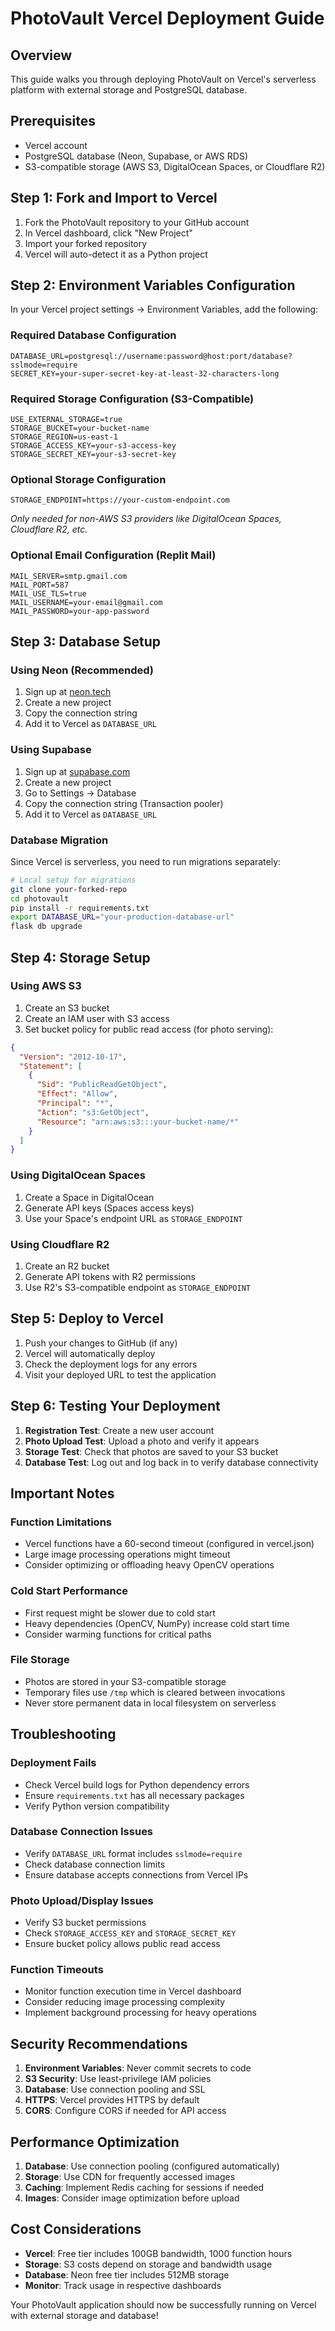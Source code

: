 # PhotoVault Vercel Deployment Guide

## Overview
This guide walks you through deploying PhotoVault on Vercel's serverless platform with external storage and PostgreSQL database.

## Prerequisites
- Vercel account
- PostgreSQL database (Neon, Supabase, or AWS RDS)
- S3-compatible storage (AWS S3, DigitalOcean Spaces, or Cloudflare R2)

## Step 1: Fork and Import to Vercel

1. Fork the PhotoVault repository to your GitHub account
2. In Vercel dashboard, click "New Project"
3. Import your forked repository
4. Vercel will auto-detect it as a Python project

## Step 2: Environment Variables Configuration

In your Vercel project settings → Environment Variables, add the following:

### Required Database Configuration
```
DATABASE_URL=postgresql://username:password@host:port/database?sslmode=require
SECRET_KEY=your-super-secret-key-at-least-32-characters-long
```

### Required Storage Configuration (S3-Compatible)
```
USE_EXTERNAL_STORAGE=true
STORAGE_BUCKET=your-bucket-name
STORAGE_REGION=us-east-1
STORAGE_ACCESS_KEY=your-s3-access-key
STORAGE_SECRET_KEY=your-s3-secret-key
```

### Optional Storage Configuration
```
STORAGE_ENDPOINT=https://your-custom-endpoint.com
```
*Only needed for non-AWS S3 providers like DigitalOcean Spaces, Cloudflare R2, etc.*

### Optional Email Configuration (Replit Mail)
```
MAIL_SERVER=smtp.gmail.com
MAIL_PORT=587
MAIL_USE_TLS=true
MAIL_USERNAME=your-email@gmail.com
MAIL_PASSWORD=your-app-password
```

## Step 3: Database Setup

### Using Neon (Recommended)
1. Sign up at [neon.tech](https://neon.tech)
2. Create a new project
3. Copy the connection string
4. Add it to Vercel as `DATABASE_URL`

### Using Supabase
1. Sign up at [supabase.com](https://supabase.com)
2. Create a new project
3. Go to Settings → Database
4. Copy the connection string (Transaction pooler)
5. Add it to Vercel as `DATABASE_URL`

### Database Migration
Since Vercel is serverless, you need to run migrations separately:

```bash
# Local setup for migrations
git clone your-forked-repo
cd photovault
pip install -r requirements.txt
export DATABASE_URL="your-production-database-url"
flask db upgrade
```

## Step 4: Storage Setup

### Using AWS S3
1. Create an S3 bucket
2. Create an IAM user with S3 access
3. Set bucket policy for public read access (for photo serving):

```json
{
  "Version": "2012-10-17",
  "Statement": [
    {
      "Sid": "PublicReadGetObject",
      "Effect": "Allow",
      "Principal": "*",
      "Action": "s3:GetObject",
      "Resource": "arn:aws:s3:::your-bucket-name/*"
    }
  ]
}
```

### Using DigitalOcean Spaces
1. Create a Space in DigitalOcean
2. Generate API keys (Spaces access keys)
3. Use your Space's endpoint URL as `STORAGE_ENDPOINT`

### Using Cloudflare R2
1. Create an R2 bucket
2. Generate API tokens with R2 permissions
3. Use R2's S3-compatible endpoint as `STORAGE_ENDPOINT`

## Step 5: Deploy to Vercel

1. Push your changes to GitHub (if any)
2. Vercel will automatically deploy
3. Check the deployment logs for any errors
4. Visit your deployed URL to test the application

## Step 6: Testing Your Deployment

1. **Registration Test**: Create a new user account
2. **Photo Upload Test**: Upload a photo and verify it appears
3. **Storage Test**: Check that photos are saved to your S3 bucket
4. **Database Test**: Log out and log back in to verify database connectivity

## Important Notes

### Function Limitations
- Vercel functions have a 60-second timeout (configured in vercel.json)
- Large image processing operations might timeout
- Consider optimizing or offloading heavy OpenCV operations

### Cold Start Performance
- First request might be slower due to cold start
- Heavy dependencies (OpenCV, NumPy) increase cold start time
- Consider warming functions for critical paths

### File Storage
- Photos are stored in your S3-compatible storage
- Temporary files use `/tmp` which is cleared between invocations
- Never store permanent data in local filesystem on serverless

## Troubleshooting

### Deployment Fails
- Check Vercel build logs for Python dependency errors
- Ensure `requirements.txt` has all necessary packages
- Verify Python version compatibility

### Database Connection Issues
- Verify `DATABASE_URL` format includes `sslmode=require`
- Check database connection limits
- Ensure database accepts connections from Vercel IPs

### Photo Upload/Display Issues
- Verify S3 bucket permissions
- Check `STORAGE_ACCESS_KEY` and `STORAGE_SECRET_KEY`
- Ensure bucket policy allows public read access

### Function Timeouts
- Monitor function execution time in Vercel dashboard
- Consider reducing image processing complexity
- Implement background processing for heavy operations

## Security Recommendations

1. **Environment Variables**: Never commit secrets to code
2. **S3 Security**: Use least-privilege IAM policies
3. **Database**: Use connection pooling and SSL
4. **HTTPS**: Vercel provides HTTPS by default
5. **CORS**: Configure CORS if needed for API access

## Performance Optimization

1. **Database**: Use connection pooling (configured automatically)
2. **Storage**: Use CDN for frequently accessed images
3. **Caching**: Implement Redis caching for sessions if needed
4. **Images**: Consider image optimization before upload

## Cost Considerations

- **Vercel**: Free tier includes 100GB bandwidth, 1000 function hours
- **Storage**: S3 costs depend on storage and bandwidth usage
- **Database**: Neon free tier includes 512MB storage
- **Monitor**: Track usage in respective dashboards

Your PhotoVault application should now be successfully running on Vercel with external storage and database!